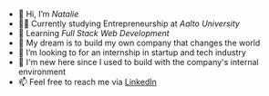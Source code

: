 - 👋 Hi, I’m *Natalie*
- 👩‍🎓 Currently studying Entrepreneurship at *Aalto University* 
- 🌱 Learning *Full Stack Web Development*
- 🚀 My dream is to build my own company that changes the world
- 💞️ I’m looking to for an internship in startup and tech industry
- 🔰 I'm new here since I used to build with the company's internal environment
- 📫 Feel free to reach me via [LinkedIn](https://www.linkedin.com/in/nutthanuntha/)

<!---
thanatly/thanatly is a ✨ special ✨ repository because its `README.md` (this file) appears on your GitHub profile.
You can click the Preview link to take a look at your changes.
--->
